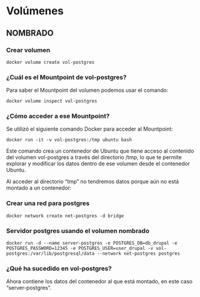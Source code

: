 # Volúmenes
## NOMBRADO

### Crear volumen

```
docker volume create vol-postgres
```

### ¿Cuál es el Mountpoint de vol-postgres?

Para saber el Mountpoint del volumen podemos usar el comando:

```
docker volume inspect vol-postgres
```

### ¿Cómo acceder a ese Mountpoint?

Se utilizó el siguiente comando Docker para acceder al Mountpoint:

```
docker run -it -v vol-postgres:/tmp ubuntu bash
```

Este comando crea un contenedor de Ubuntu que tiene acceso al contenido del volumen vol-postgres a través del directorio /tmp, lo que te permite explorar y modificar los datos dentro de ese volumen desde el contenedor Ubuntu.

Al acceder al directorio “tmp” no tendremos datos porque aún no está montado a un contenedor:

### Crear una red para postgres

```
docker network create net-postgres -d bridge 
```

### Servidor postgres usando el volumen nombrado

```
docker run -d --name server-postgres -e POSTGRES_DB=db_drupal -e POSTGRES_PASSWORD=12345 -e POSTGRES_USER=user_drupal -v vol-postgres:/var/lib/postgresql/data --network net-postgres postgres
```

### ¿Qué ha sucedido en vol-postgres?

Ahora contiene los datos del contenedor al que está montado, en este caso “server-postgres”.